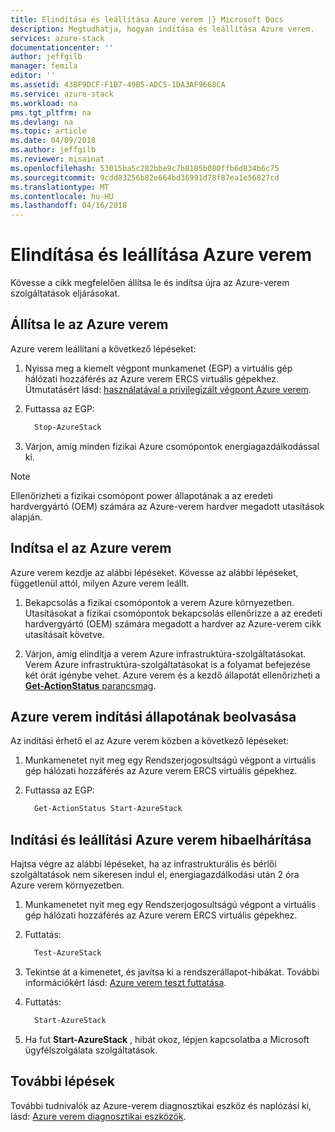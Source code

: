 ```yaml
---
title: Elindítása és leállítása Azure verem |} Microsoft Docs
description: Megtudhatja, hogyan indítása és leállítása Azure verem.
services: azure-stack
documentationcenter: ''
author: jeffgilb
manager: femila
editor: ''
ms.assetid: 43BF9DCF-F1B7-49B5-ADC5-1DA3AF9668CA
ms.service: azure-stack
ms.workload: na
pms.tgt_pltfrm: na
ms.devlang: na
ms.topic: article
ms.date: 04/09/2018
ms.author: jeffgilb
ms.reviewer: misainat
ms.openlocfilehash: 53015ba5c282bbe9c7b8185b080ffb6d834b6c75
ms.sourcegitcommit: 9cdd83256b82e664bd36991d78f87ea1e56827cd
ms.translationtype: MT
ms.contentlocale: hu-HU
ms.lasthandoff: 04/16/2018
---
```

# <a name="start-and-stop-azure-stack"></a>Elindítása és leállítása Azure verem
Kövesse a cikk megfelelően állítsa le és indítsa újra az Azure-verem szolgáltatások eljárásokat. 

## <a name="stop-azure-stack"></a>Állítsa le az Azure verem 

Azure verem leállítani a következő lépéseket:

1. Nyissa meg a kiemelt végpont munkamenet (EGP) a virtuális gép hálózati hozzáférés az Azure verem ERCS virtuális gépekhez. Útmutatásért lásd: [használatával a privilegizált végpont Azure verem](azure-stack-privileged-endpoint.md).

2. Futtassa az EGP:

    ```powershell
      Stop-AzureStack
    ```

3. Várjon, amíg minden fizikai Azure csomópontok energiagazdálkodással ki.

> [!Note]  
> Ellenőrizheti a fizikai csomópont power állapotának a az eredeti hardvergyártó (OEM) számára az Azure-verem hardver megadott utasítások alapján. 

## <a name="start-azure-stack"></a>Indítsa el az Azure verem 

Azure verem kezdje az alábbi lépéseket. Kövesse az alábbi lépéseket, függetlenül attól, milyen Azure verem leállt.

1. Bekapcsolás a fizikai csomópontok a verem Azure környezetben. Utasításokat a fizikai csomópontok bekapcsolás ellenőrizze a az eredeti hardvergyártó (OEM) számára megadott a hardver az Azure-verem cikk utasításait követve.

2. Várjon, amíg elindítja a verem Azure infrastruktúra-szolgáltatásokat. Verem Azure infrastruktúra-szolgáltatásokat is a folyamat befejezése két órát igénybe vehet. Azure verem és a kezdő állapotát ellenőrizheti a [ **Get-ActionStatus** parancsmag](#get-the-startup-status-for-azure-stack).


## <a name="get-the-startup-status-for-azure-stack"></a>Azure verem indítási állapotának beolvasása

Az indítási érhető el az Azure verem közben a következő lépéseket:

1. Munkamenetet nyit meg egy Rendszerjogosultságú végpont a virtuális gép hálózati hozzáférés az Azure verem ERCS virtuális gépekhez.

2. Futtassa az EGP:

    ```powershell
      Get-ActionStatus Start-AzureStack
    ```

## <a name="troubleshoot-startup-and-shutdown-of-azure-stack"></a>Indítási és leállítási Azure verem hibaelhárítása

Hajtsa végre az alábbi lépéseket, ha az infrastrukturális és bérlői szolgáltatások nem sikeresen indul el, energiagazdálkodási után 2 óra Azure verem környezetben. 

1. Munkamenetet nyit meg egy Rendszerjogosultságú végpont a virtuális gép hálózati hozzáférés az Azure verem ERCS virtuális gépekhez.

2. Futtatás: 

    ```powershell
      Test-AzureStack
      ```

3. Tekintse át a kimenetet, és javítsa ki a rendszerállapot-hibákat. További információkért lásd: [Azure verem teszt futtatása](azure-stack-diagnostic-test.md).

4. Futtatás:

    ```powershell
      Start-AzureStack
    ```

5. Ha fut **Start-AzureStack** , hibát okoz, lépjen kapcsolatba a Microsoft ügyfélszolgálata szolgáltatások. 

## <a name="next-steps"></a>További lépések 

További tudnivalók az Azure-verem diagnosztikai eszköz és naplózási ki, lásd: [Azure verem diagnosztikai eszközök](azure-stack-diagnostics.md).

